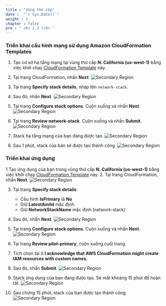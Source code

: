 ```yaml
---
title : "Vùng thứ cấp"
date :  "`r Sys.Date()`" 
weight : 3 
chapter : false
pre : " <b> 2.3 </b> "
---
```

### Triển khai cấu hình mạng sử dụng Amazon CloudFormation Templates
1. Tạo cơ sở hạ tầng mạng tại vùng thứ cấp **N. California (us-west-1)** bằng việc khởi chạy [CloudFormation Template](https://us-west-1.console.aws.amazon.com/cloudformation/home?region=us-west-1#/stacks/create/template?stackName=network-stack&templateURL=https://ws-assets-prod-iad-r-pdx-f3b3f9f1a7d6a3d0.s3.us-west-2.amazonaws.com/6b7a41c6-3cae-45f2-bf2c-72c64b55d920/NetworkStack.yaml) này.
2. Tại trang CloudFormation, nhấn **Next**.
![Secondary Region](./images/2.preparation/2.3.secondaryregion/2.3.1secondaryregion.png?width=90pc)


3. Tại trang **Specify stack details**, nhập tên ```network-stack```.
4. Sau đó, nhấn **Next**.
![Secondary Region](./images/2.preparation/2.3.secondaryregion/2.3.2secondaryregion.png?width=90pc)

5. Tại trang **Configure stack options**. Cuộn xuống và nhấn **Next**.
![Secondary Region](./images/2.preparation/2.3.secondaryregion/2.3.3secondaryregion.png?width=90pc)

6. Tại trang **Review network-stack**. Cuộn xuống và nhấn **Submit**.
![Secondary Region](./images/2.preparation/2.3.secondaryregion/2.3.4secondaryregion.png?width=90pc)

7. Stack hạ tầng mạng của bạn đang được tạo.
![Secondary Region](./images/2.preparation/2.3.secondaryregion/2.3.5secondaryregion.png?width=90pc)

8. Sau 1 phút, stack của bán sẽ được tạo thành công.
![Secondary Region](./images/2.preparation/2.3.secondaryregion/2.3.6secondaryregion.png?width=90pc)

### Triển khai ứng dụng
1 Tạo ứng dụng của bạn trong vùng thứ cấp **N. California (us-west-1)** bằng việc khởi chạy [CloudFormation Template](https://us-west-1.console.aws.amazon.com/cloudformation/home?region=us-west-1#/stacks/create/template?stackName=pilot-secondary&templateURL=https://ws-assets-prod-iad-r-pdx-f3b3f9f1a7d6a3d0.s3.us-west-2.amazonaws.com/6b7a41c6-3cae-45f2-bf2c-72c64b55d920/PilotLight.yaml) này.
2. Tại trang CloudFormation, nhấn **Next**.
![Secondary Region](./images/2.preparation/2.3.secondaryregion/2.3.7secondaryregion.png?width=90pc)

3. Tại trang **Specify stack details**:
    + Cấu hình **IsPrimary** là **No**
    + Giữ **LatestAmiId** mặc định
    + Giữ **NetworkStackName** mặc định (network-stack)

4. Sau đó, nhấn **Next**.
![Secondary Region](./images/2.preparation/2.3.secondaryregion/2.3.8secondaryregion.png?width=90pc)

5. Tại trang **Configure stack options**. Cuộn xuống và nhấn **Next**.
![Secondary Region](./images/2.preparation/2.3.secondaryregion/2.3.9secondaryregion.png?width=90pc)

6. Tại trang **Review pilot-primary**, cuộn xuống cuối trang.
7. Tích chọn tại ô **I acknowledge that AWS CloudFormation might create IAM resources with custom names.**
8. Sau đó, nhấn **Submit**.
![Secondary Region](./images/2.preparation/2.3.secondaryregion/2.3.10secondaryregion.png?width=90pc)

9. Stack ứng dụng của bạn đang được tạo. Sẽ mất khoảng 15 phút để hoàn tất.
![Secondary Region](./images/2.preparation/2.3.secondaryregion/2.3.11secondaryregion.png?width=90pc)

10. Sau chừng 15 phút, stack của bạn được tạo thành công.
![Secondary Region](./images/2.preparation/2.3.secondaryregion/2.3.12secondaryregion.png?width=90pc)
